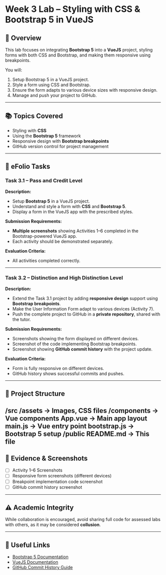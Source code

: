 # Week 3 Lab – Styling with CSS & Bootstrap 5 in VueJS

## 📌 Overview
This lab focuses on integrating **Bootstrap 5** into a **VueJS** project, styling forms with both CSS and Bootstrap, and making them responsive using breakpoints.

You will:
1. Setup Bootstrap 5 in a VueJS project.
2. Style a form using CSS and Bootstrap.
3. Ensure the form adapts to various device sizes with responsive design.
4. Manage and push your project to GitHub.

---

## 📚 Topics Covered
- Styling with **CSS**
- Using the **Bootstrap 5** framework
- Responsive design with **Bootstrap breakpoints**
- GitHub version control for project management

---

## 📝 eFolio Tasks

### **Task 3.1 – Pass and Credit Level**
**Description:**  
- Setup **Bootstrap 5** in a VueJS project.  
- Understand and style a form with **CSS** and **Bootstrap 5**.  
- Display a form in the VueJS app with the prescribed styles.

**Submission Requirements:**  
- **Multiple screenshots** showing Activities 1–6 completed in the Bootstrap-powered VueJS app.  
- Each activity should be demonstrated separately.  

**Evaluation Criteria:**  
- All activities completed correctly.

---

### **Task 3.2 – Distinction and High Distinction Level**
**Description:**  
- Extend the Task 3.1 project by adding **responsive design** support using **Bootstrap breakpoints**.  
- Make the User Information Form adapt to various devices (Activity 7).  
- Push the complete project to GitHub in a **private repository**, shared with the tutor.

**Submission Requirements:**  
- Screenshots showing the form displayed on different devices.  
- Screenshot of the code implementing Bootstrap breakpoints.  
- Screenshot showing **GitHub commit history** with the project update.

**Evaluation Criteria:**  
- Form is fully responsive on different devices.  
- GitHub history shows successful commits and pushes.

---

## 📂 Project Structure
/src
/assets → Images, CSS files
/components → Vue components
App.vue → Main app layout
main.js → Vue entry point
bootstrap.js → Bootstrap 5 setup
/public
README.md → This file
---

## 📸 Evidence & Screenshots
- [ ] Activity 1–6 Screenshots  
- [ ] Responsive form screenshots (different devices)  
- [ ] Breakpoint implementation code screenshot  
- [ ] GitHub commit history screenshot

---

## ⚠️ Academic Integrity
While collaboration is encouraged, avoid sharing full code for assessed labs with others, as it may be considered **collusion**.

---

## 🔗 Useful Links
- [Bootstrap 5 Documentation](https://getbootstrap.com/docs/5.0/getting-started/introduction/)
- [VueJS Documentation](https://vuejs.org/guide/introduction.html)
- [GitHub Commit History Guide](https://docs.github.com/en/pull-requests/committing-changes-to-your-project/viewing-and-comparing-commits/differences-between-commit-views)